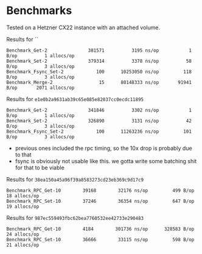 # Benchmarks
Tested on a Hetzner CX22 instance with an attached volume. 

Results for ``
```
Benchmark_Get-2         	  381571	      3195 ns/op	       1 B/op	       1 allocs/op
Benchmark_Set-2         	  379314	      3378 ns/op	      58 B/op	       3 allocs/op
Benchmark_Fsync_Set-2   	     100	  10253050 ns/op	     118 B/op	       3 allocs/op
Benchmark_Merge-2       	      15	  80148333 ns/op	   91941 B/op	    2071 allocs/op
```


Results for `e1e0b2a9631ab39c65e085e82037cc0ecdc11895`
```
Benchmark_Get-2         	  341846	      3302 ns/op	       1 B/op	       1 allocs/op
Benchmark_Set-2         	  326890	      3131 ns/op	      42 B/op	       3 allocs/op
Benchmark_Fsync_Set-2   	     100	  11263236 ns/op	     101 B/op	       3 allocs/op
```
- previous ones included the rpc timing, so the 10x drop is probably due to that
- fsync is obviously not usable like this. we gotta write some batching shit for that to be viable



Results for `38ea150a45a96f39a8583273cd23eb369c9d17c9`
```
Benchmark_RPC_Get-10    	39168	     32176 ns/op	     499 B/op	      18 allocs/op
Benchmark_RPC_Set-10    	37246	     36354 ns/op	     647 B/op	      19 allocs/op
```


Results for `987ec559493fbc62bea7760532ee42733e290483`
```
Benchmark_RPC_Get-10    	4184	    301736 ns/op	  328583 B/op	      24 allocs/op
Benchmark_RPC_Set-10    	36666	     33115 ns/op	     598 B/op	      21 allocs/op
```

